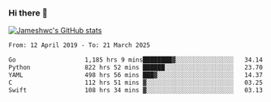 ### Hi there 👋

[![Jameshwc's GitHub stats](https://github-readme-stats.vercel.app/api?username=jameshwc)](https://github.com/anuraghazra/github-readme-stats)

<!--START_SECTION:waka-->

```txt
From: 12 April 2019 - To: 21 March 2025

Go                   1,185 hrs 9 mins████████▓░░░░░░░░░░░░░░░░   34.14 %
Python               822 hrs 52 mins ██████░░░░░░░░░░░░░░░░░░░   23.70 %
YAML                 498 hrs 56 mins ███▓░░░░░░░░░░░░░░░░░░░░░   14.37 %
C                    112 hrs 51 mins ▓░░░░░░░░░░░░░░░░░░░░░░░░   03.25 %
Swift                108 hrs 34 mins ▓░░░░░░░░░░░░░░░░░░░░░░░░   03.13 %
```

<!--END_SECTION:waka-->